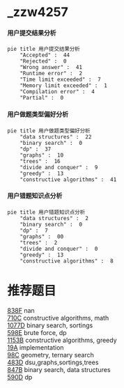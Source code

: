 # _zzw4257

<!-- tabs:start -->



#### **用户提交结果分析**

```mermaid
pie title 用户提交结果分析
    "Accepted" :  44
    "Rejected" :  0
    "Wrong answer" :  41
    "Runtime error" :  2
    "Time limit exceeded" :  7
    "Memory limit exceeded" :  1
    "Compilation error" :  4
    "Partial" :  0
```

#### **用户做题类型偏好分析**

```mermaid
pie title 用户做题类型偏好分析
    "data structures" :  22
    "binary search" :  0
    "dp" :  37
    "graphs" :  10
    "trees" :  16
    "divide and conquer" :  9
    "greedy" :  13
    "constructive algorithms" :  41
```
#### **用户错题知识点分析**

```mermaid
pie title 用户错题知识点分析
    "data structures" :  2
    "binary search" :  0
    "dp" :  7
    "graphs" :  00
    "trees" :  2
    "divide and conquer" :  0
    "greedy" :  13
    "constructive algorithms" :  8
```



<!-- tabs:end -->
# 推荐题目
[838F](https://codeforces.com/contest/838/problem/F)		nan		  
[710C](https://codeforces.com/contest/710/problem/C)		constructive algorithms,
                        math		  
[1077D](https://codeforces.com/contest/1077/problem/D)		binary search,
                        sortings		  
[598E](https://codeforces.com/contest/598/problem/E)		brute force,
                        dp		  
[1153B](https://codeforces.com/contest/1153/problem/B)		constructive algorithms,
                        greedy		  
[19A](https://codeforces.com/contest/19/problem/A)		implementation		  
[98C](https://codeforces.com/contest/98/problem/C)		geometry,
                        ternary search		  
[483D](https://codeforces.com/contest/483/problem/D)		dsu,graphs,sortings,trees		  
[847B](https://codeforces.com/contest/847/problem/B)		binary search,
                        data structures		  
[590D](https://codeforces.com/contest/590/problem/D)		dp		  
